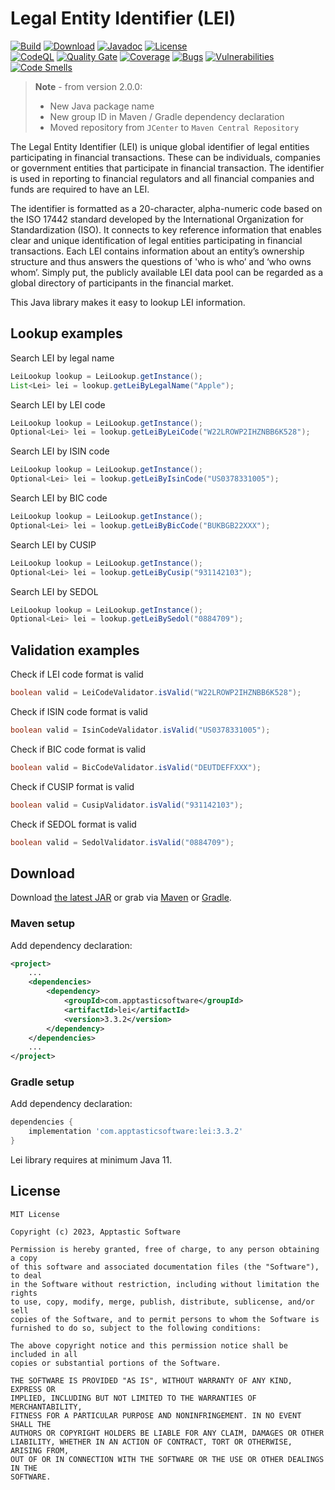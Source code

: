 Legal Entity Identifier (LEI)
=============================

[![Build](https://github.com/w3stling/lei/actions/workflows/build.yml/badge.svg)](https://github.com/w3stling/lei/actions/workflows/build.yml)
[![Download](https://img.shields.io/badge/download-3.3.2-brightgreen.svg)](https://central.sonatype.com/artifact/com.apptasticsoftware/lei/3.3.2/overview)
[![Javadoc](https://img.shields.io/badge/javadoc-3.3.2-blue.svg)](https://w3stling.github.io/lei/javadoc/3.3.2)
[![License](http://img.shields.io/:license-MIT-blue.svg?style=flat-round)](http://apptastic-software.mit-license.org)   
[![CodeQL](https://github.com/w3stling/lei/actions/workflows/codeql-analysis.yml/badge.svg)](https://github.com/w3stling/lei/actions/workflows/codeql-analysis.yml)
[![Quality Gate](https://sonarcloud.io/api/project_badges/measure?project=w3stling_lei&metric=alert_status)](https://sonarcloud.io/summary/new_code?id=w3stling_lei)
[![Coverage](https://sonarcloud.io/api/project_badges/measure?project=w3stling_lei&metric=coverage)](https://sonarcloud.io/summary/new_code?id=w3stling_lei)
[![Bugs](https://sonarcloud.io/api/project_badges/measure?project=w3stling_lei&metric=bugs)](https://sonarcloud.io/summary/new_code?id=w3stling_lei)
[![Vulnerabilities](https://sonarcloud.io/api/project_badges/measure?project=w3stling_lei&metric=vulnerabilities)](https://sonarcloud.io/summary/new_code?id=w3stling_lei)
[![Code Smells](https://sonarcloud.io/api/project_badges/measure?project=w3stling_lei&metric=code_smells)](https://sonarcloud.io/summary/new_code?id=w3stling_lei)

> **Note** - from version 2.0.0:
> * New Java package name
> * New group ID in Maven / Gradle dependency declaration
> * Moved repository from `JCenter` to `Maven Central Repository`

The Legal Entity Identifier (LEI) is unique global identifier of legal entities participating in financial transactions.
These can be individuals, companies or government entities that participate in financial transaction.
The identifier is used in reporting to financial regulators and all financial companies and funds are required to have an LEI.

The identifier is formatted as a 20-character, alpha-numeric code based on the ISO 17442 standard developed by the International Organization for Standardization (ISO).
It connects to key reference information that enables clear and unique identification of legal entities participating in financial transactions.
Each LEI contains information about an entity’s ownership structure and thus answers the questions of 'who is who’ and ‘who owns whom’.
Simply put, the publicly available LEI data pool can be regarded as a global directory of participants in the financial market.

This Java library makes it easy to lookup LEI information.

Lookup examples
--------
Search LEI by legal name
```java
LeiLookup lookup = LeiLookup.getInstance();
List<Lei> lei = lookup.getLeiByLegalName("Apple");
```

Search LEI by LEI code
```java
LeiLookup lookup = LeiLookup.getInstance();
Optional<Lei> lei = lookup.getLeiByLeiCode("W22LROWP2IHZNBB6K528");
```

Search LEI by ISIN code
```java
LeiLookup lookup = LeiLookup.getInstance();
Optional<Lei> lei = lookup.getLeiByIsinCode("US0378331005");
```

Search LEI by BIC code
```java
LeiLookup lookup = LeiLookup.getInstance();
Optional<Lei> lei = lookup.getLeiByBicCode("BUKBGB22XXX");
```

Search LEI by CUSIP
```java
LeiLookup lookup = LeiLookup.getInstance();
Optional<Lei> lei = lookup.getLeiByCusip("931142103");
```

Search LEI by SEDOL
```java
LeiLookup lookup = LeiLookup.getInstance();
Optional<Lei> lei = lookup.getLeiBySedol("0884709");
```

Validation examples
--------

Check if LEI code format is valid
```java
boolean valid = LeiCodeValidator.isValid("W22LROWP2IHZNBB6K528");
```

Check if ISIN code format is valid
```java
boolean valid = IsinCodeValidator.isValid("US0378331005");
```

Check if BIC code format is valid
```java
boolean valid = BicCodeValidator.isValid("DEUTDEFFXXX");
```

Check if CUSIP format is valid
```java
boolean valid = CusipValidator.isValid("931142103");
```

Check if SEDOL format is valid
```java
boolean valid = SedolValidator.isValid("0884709");
```


Download
--------

Download [the latest JAR][1] or grab via [Maven][2] or [Gradle][3].

### Maven setup
Add dependency declaration:
```xml
<project>
    ...
    <dependencies>
        <dependency>
            <groupId>com.apptasticsoftware</groupId>
            <artifactId>lei</artifactId>
            <version>3.3.2</version>
        </dependency>
    </dependencies>
    ...
</project>
```

### Gradle setup
Add dependency declaration:
```groovy
dependencies {
    implementation 'com.apptasticsoftware:lei:3.3.2'
}
```

Lei library requires at minimum Java 11.

License
-------

    MIT License
    
    Copyright (c) 2023, Apptastic Software
    
    Permission is hereby granted, free of charge, to any person obtaining a copy
    of this software and associated documentation files (the "Software"), to deal
    in the Software without restriction, including without limitation the rights
    to use, copy, modify, merge, publish, distribute, sublicense, and/or sell
    copies of the Software, and to permit persons to whom the Software is
    furnished to do so, subject to the following conditions:
    
    The above copyright notice and this permission notice shall be included in all
    copies or substantial portions of the Software.
    
    THE SOFTWARE IS PROVIDED "AS IS", WITHOUT WARRANTY OF ANY KIND, EXPRESS OR
    IMPLIED, INCLUDING BUT NOT LIMITED TO THE WARRANTIES OF MERCHANTABILITY,
    FITNESS FOR A PARTICULAR PURPOSE AND NONINFRINGEMENT. IN NO EVENT SHALL THE
    AUTHORS OR COPYRIGHT HOLDERS BE LIABLE FOR ANY CLAIM, DAMAGES OR OTHER
    LIABILITY, WHETHER IN AN ACTION OF CONTRACT, TORT OR OTHERWISE, ARISING FROM,
    OUT OF OR IN CONNECTION WITH THE SOFTWARE OR THE USE OR OTHER DEALINGS IN THE
    SOFTWARE.


[1]: https://central.sonatype.com/artifact/com.apptasticsoftware/lei/3.3.2/overview
[2]: https://maven.apache.org
[3]: https://gradle.org